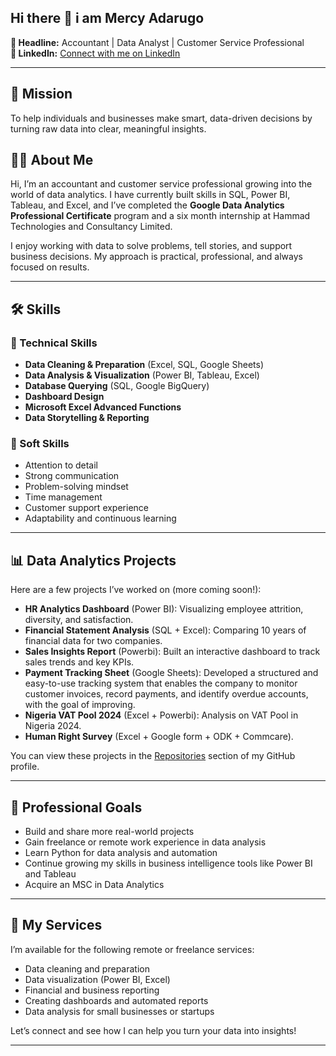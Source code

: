 ## Hi there 👋 i am Mercy Adarugo


**📌 Headline:** Accountant | Data Analyst | Customer Service Professional  
**🔗 LinkedIn:** [Connect with me on LinkedIn](https://www.linkedin.com/in/mercy-adarugo)

---

## 🎯 Mission  
To help individuals and businesses make smart, data-driven decisions by turning raw data into clear, meaningful insights.

## 🙋‍♂️ About Me  
Hi, I’m an accountant and customer service professional growing into the world of data analytics. I have currently built skills in SQL, Power BI, Tableau, and Excel, and I’ve completed  the **Google Data Analytics Professional Certificate** program and a six month internship at Hammad Technologies and Consultancy Limited.

I enjoy working with data to solve problems, tell stories, and support business decisions. My approach is practical, professional, and always focused on results.

---

## 🛠️ Skills  

### 🔧 Technical Skills  
- **Data Cleaning & Preparation** (Excel, SQL, Google Sheets)  
- **Data Analysis & Visualization** (Power BI, Tableau, Excel)  
- **Database Querying** (SQL, Google BigQuery)  
- **Dashboard Design**  
- **Microsoft Excel Advanced Functions**  
- **Data Storytelling & Reporting**

### 🤝 Soft Skills  
- Attention to detail  
- Strong communication  
- Problem-solving mindset  
- Time management  
- Customer support experience  
- Adaptability and continuous learning  

---

## 📊 Data Analytics Projects  
Here are a few projects I’ve worked on (more coming soon!):

- **HR Analytics Dashboard** (Power BI): Visualizing employee attrition, diversity, and satisfaction.  
- **Financial Statement Analysis** (SQL + Excel): Comparing 10 years of financial data for two companies.  
- **Sales Insights Report** (Powerbi): Built an interactive dashboard to track sales trends and key KPIs.  
- **Payment Tracking Sheet** (Google Sheets): Developed a structured and easy-to-use tracking system that enables the company to monitor customer invoices, record payments, and identify overdue accounts, with the goal of improving.
- **Nigeria VAT Pool 2024** (Excel + Powerbi): Analysis on VAT Pool in Nigeria 2024.
- **Human Right Survey** (Excel + Google form + ODK + Commcare).
  
You can view these projects in the [Repositories](https://github.com/Mercyadarugo?tab=repositories) section of my GitHub profile.

---

## 🧭 Professional Goals   
- Build and share more real-world projects  
- Gain freelance or remote work experience in data analysis  
- Learn Python for data analysis and automation  
- Continue growing my skills in business intelligence tools like Power BI and Tableau
- Acquire an MSC in Data Analytics

---

## 💼 My Services  
I’m available for the following remote or freelance services:

- Data cleaning and preparation  
- Data visualization (Power BI, Excel)  
- Financial and business reporting  
- Creating dashboards and automated reports  
- Data analysis for small businesses or startups  

Let’s connect and see how I can help you turn your data into insights!

---


